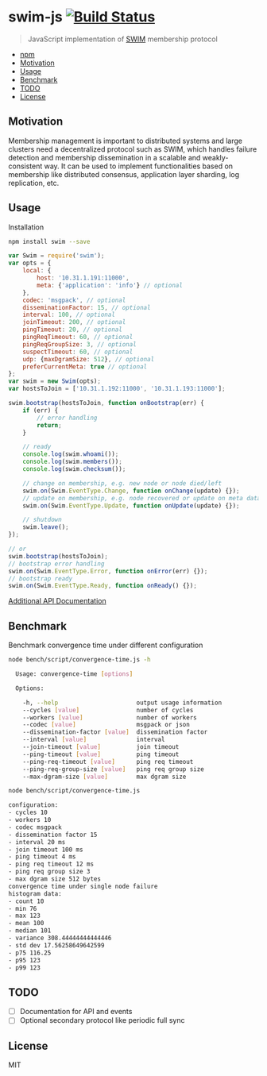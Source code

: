 # swim-js [![Build Status](https://travis-ci.org/mrhooray/swim-js.svg?branch=master)](https://travis-ci.org/mrhooray/swim-js)
> JavaScript implementation of [SWIM](http://www.cs.cornell.edu/~asdas/research/dsn02-SWIM.pdf) membership protocol

* [npm](https://www.npmjs.com/package/swim)
* [Motivation](#motivation)
* [Usage](#usage)
* [Benchmark](#benchmark)
* [TODO](#todo)
* [License](#license)

## Motivation

Membership management is important to distributed systems and large clusters need a decentralized protocol such as SWIM,
 which handles failure detection and membership dissemination in a scalable and weakly-consistent way.
It can be used to implement functionalities based on membership like distributed consensus, application layer sharding, log replication, etc.

## Usage

Installation
```sh
npm install swim --save
```
```js
var Swim = require('swim');
var opts = {
    local: {
        host: '10.31.1.191:11000',
        meta: {'application': 'info'} // optional
    },
    codec: 'msgpack', // optional
    disseminationFactor: 15, // optional
    interval: 100, // optional
    joinTimeout: 200, // optional
    pingTimeout: 20, // optional
    pingReqTimeout: 60, // optional
    pingReqGroupSize: 3, // optional
    suspectTimeout: 60, // optional
    udp: {maxDgramSize: 512}, // optional
    preferCurrentMeta: true // optional
};
var swim = new Swim(opts);
var hostsToJoin = ['10.31.1.192:11000', '10.31.1.193:11000'];

swim.bootstrap(hostsToJoin, function onBootstrap(err) {
    if (err) {
        // error handling
        return;
    }

    // ready
    console.log(swim.whoami());
    console.log(swim.members());
    console.log(swim.checksum());

    // change on membership, e.g. new node or node died/left
    swim.on(Swim.EventType.Change, function onChange(update) {});
    // update on membership, e.g. node recovered or update on meta data
    swim.on(Swim.EventType.Update, function onUpdate(update) {});

    // shutdown
    swim.leave();
});

// or
swim.bootstrap(hostsToJoin);
// bootstrap error handling
swim.on(Swim.EventType.Error, function onError(err) {});
// bootstrap ready
swim.on(Swim.EventType.Ready, function onReady() {});
```

[Additional API Documentation](docs/api.md)

## Benchmark

Benchmark convergence time under different configuration
```sh
node bench/script/convergence-time.js -h

  Usage: convergence-time [options]

  Options:

    -h, --help                      output usage information
    --cycles [value]                number of cycles
    --workers [value]               number of workers
    --codec [value]                 msgpack or json
    --dissemination-factor [value]  dissemination factor
    --interval [value]              interval
    --join-timeout [value]          join timeout
    --ping-timeout [value]          ping timeout
    --ping-req-timeout [value]      ping req timeout
    --ping-req-group-size [value]   ping req group size
    --max-dgram-size [value]        max dgram size
```
```sh
node bench/script/convergence-time.js

configuration:
- cycles 10
- workers 10
- codec msgpack
- dissemination factor 15
- interval 20 ms
- join timeout 100 ms
- ping timeout 4 ms
- ping req timeout 12 ms
- ping req group size 3
- max dgram size 512 bytes
convergence time under single node failure
histogram data:
- count 10
- min 76
- max 123
- mean 100
- median 101
- variance 308.44444444444446
- std dev 17.56258649642599
- p75 116.25
- p95 123
- p99 123
```

## TODO

- [ ] Documentation for API and events
- [ ] Optional secondary protocol like periodic full sync

## License

MIT
